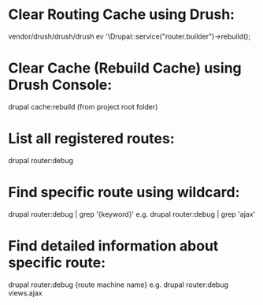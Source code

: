 # Clear Routing Cache using Drush:
vendor/drush/drush/drush ev '\Drupal::service("router.builder")->rebuild();

# Clear Cache (Rebuild Cache) using Drush Console:
drupal cache:rebuild
(from project root folder)

# List all registered routes:
drupal router:debug

# Find specific route using wildcard:
drupal router:debug | grep '{keyword}'
e.g. drupal router:debug | grep 'ajax'

# Find detailed information about specific route:
drupal router:debug {route machine name}
e.g. drupal router:debug views.ajax
